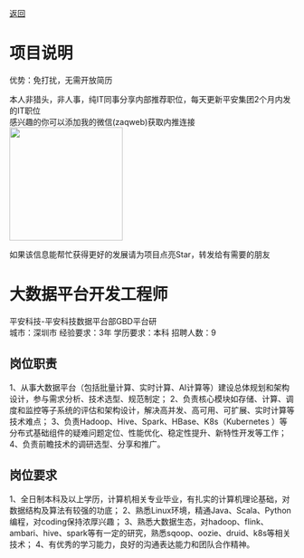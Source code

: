 [返回](../)

# 项目说明

优势：免打扰，无需开放简历

本人非猎头，非人事，纯IT同事分享内部推荐职位，每天更新平安集团2个月内发的IT职位  
感兴趣的你可以添加我的微信(zaqweb)获取内推连接  
<img src="https://github.com/zaqweb/PA-IT-JOBS/blob/master/WechatICode.jpeg"  height="200" width="200">

如果该信息能帮忙获得更好的发展请为项目点亮Star，转发给有需要的朋友

# 大数据平台开发工程师
平安科技-平安科技数据平台部GBD平台研  
城市：深圳市 经验要求：3年 学历要求：本科  招聘人数：9

## 岗位职责
1、从事大数据平台（包括批量计算、实时计算、AI计算等）建设总体规划和架构设计，参与需求分析、技术选型、规范制定；
2、负责核心模块如存储、计算、调度和监控等子系统的评估和架构设计，解决高并发、高可用、可扩展、实时计算等技术难点；
3、负责Hadoop、Hive、Spark、HBase、K8s（Kubernetes ）等分布式基础组件的疑难问题定位、性能优化、稳定性提升、新特性开发等工作；
4、负责前瞻技术的调研选型、分享和推广。

## 岗位要求
1、全日制本科及以上学历，计算机相关专业毕业，有扎实的计算机理论基础，对数据结构及算法有较强的功底；
2、熟悉Linux环境，精通Java、Scala、Python编程，对coding保持浓厚兴趣；
3、熟悉大数据生态，对hadoop、flink、ambari、hive、spark等有一定的研究，熟悉sqoop、oozie、druid、k8s等相关技术；
4、有优秀的学习能力，良好的沟通表达能力和团队合作精神。




